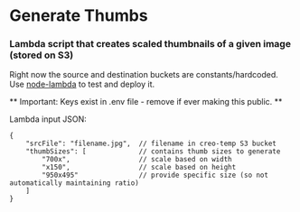 # Generate Thumbs

### Lambda script that creates scaled thumbnails of a given image (stored on S3)

Right now the source and destination buckets are constants/hardcoded. Use [node-lambda](https://github.com/RebelMail/node-lambda) to test and deploy it.

** Important: Keys exist in .env file - remove if ever making this public. **

Lambda input JSON:
```
{
    "srcFile": "filename.jpg",  // filename in creo-temp S3 bucket
    "thumbSizes": [             // contains thumb sizes to generate
        "700x",                 // scale based on width
        "x150",                 // scale based on height
        "950x495"               // provide specific size (so not automatically maintaining ratio)
    ]
}
```